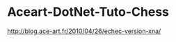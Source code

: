 Aceart-DotNet-Tuto-Chess
========================

http://blog.ace-art.fr/2010/04/26/echec-version-xna/
